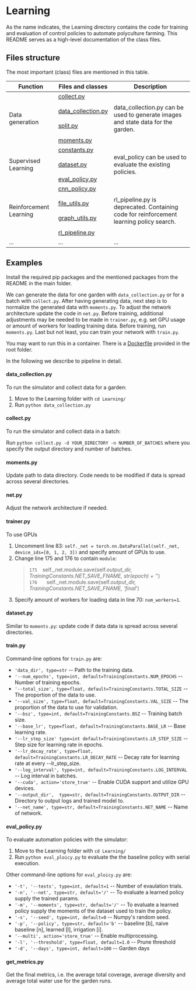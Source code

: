 # Learning

As the name indicates, the Learning directory contains the code for training and evaluation of control policies to automate 
polyculture farming. This README serves as a high-level documentation of the class files.

## Files structure

The most important (class) files are mentioned in this table.

| **Function**               | **Files and classes**                                                                 | **Description**               |
|----------------------------| ------------------------------------------------------------------------------------- |-----------------------------|
| Data generation            |  [collect.py](AlphaGarden/Learning/collect.py) <br><br> [data_collection.py](AlphaGarden/Learning/data_collection.py) <br><br> [split.py](AlphaGarden/Learning/split.py) <br><br> [moments.py](AlphaGarden/Learning/moments.py)                  | data_collection.py can be used to generate images and state data for the garden.                      |
| Supervised Learning        |  [constants.py](AlphaGarden/Learning/constants.py) <br><br> [dataset.py](AlphaGarden/Learning/dataset.py) <br><br> [eval_policy.py](AlphaGarden/Learning/eval_policy.py)                                                                         |eval_policy can be used to evaluate the existing policies. |
| Reinforcement Learning     |  [cnn_policy.py](AlphaGarden/Learning/cnn_policy.py) <br><br> [file_utils.py](AlphaGarden/Learning/file_utils.py) <br><br> [graph_utils.py](AlphaGarden/Learning/graph_utils.py) <br><br> [rl_pipeline.py](AlphaGarden/Learning/rl_pipeline.py)  |rl_pipeline.py is deprecated. Containing code for reinforcement learning policy search. |
|         ...                |                  ...                                                                                                                                                                                                                             | ... |

## Examples

Install the required pip packages and the mentioned packages from the README in the main folder.

We can generate the data for one garden with `data_collection.py` or for a batch with `collect.py`.
After having generating data, next step is to normalize the generated data with `moments.py`.
To adjust the network architecture update the code in `net.py`. Before training, additional adjustments may be needed to be made in `trainer.py`, e.g. set GPU usage or amount of workers for loading training data.
Before training, run `moments.py`. Last but not least, you can train your network with `train.py`.

You may want to run this in a container. There is a [Dockerfile](AlphaGarden/Dockerfile) provided in the root folder.

In the following we describe to pipeline in detail. 

#### data_collection.py

To run the simulator and collect data for a garden:

1. Move to the Learning folder with `cd Learning/`
2. Run `python data_collection.py`

#### collect.py

To run the simulator and collect data in a batch:

Run `python collect.py -d YOUR_DIRECTORY -n NUMBER_OF_BATCHES` where you specify the output directory and number of batches. 

#### moments.py

Update path to data directory. Code needs to be modified if data is spread across several directories. 

#### net.py

Adjust the network architecture if needed.

#### trainer.py

To use GPUs

1. Uncomment line 83: `self._net = torch.nn.DataParallel(self._net, device_ids=[0, 1, 2, 3])` and specify amount of GPUs to use.
2. Change line 175 and 176 to contain `module`:         
   > `175` &ensp; self._net.module.save(self._output_dir, TrainingConstants.NET_SAVE_FNAME, str(epoch) + '_') <br>
   > `176` &ensp; &ensp; self._net.module.save(self._output_dir, TrainingConstants.NET_SAVE_FNAME, 'final_')
3. Specify amount of workers for loading data in line 70: `num_workers=1`.  

#### dataset.py

Similar to `moments.py`: update code if data data is spread across several directories.

#### train.py

Command-line options for `train.py` are:
* `'data_dir', type=str` -- Path to the training data.
* `'--num_epochs', type=int, default=TrainingConstants.NUM_EPOCHS` -- Number of training epochs.
* `'--total_size', type=float, default=TrainingConstants.TOTAL_SIZE` -- The proportion of the data to use.
* `'--val_size', type=float, default=TrainingConstants.VAL_SIZE` -- The proportion of the data to use for validation.
* `'--bsz', type=int, default=TrainingConstants.BSZ` -- Training batch size.
* `'--base_lr', type=float, default=TrainingConstants.BASE_LR` -- Base learning rate.
* `'--lr_step_size' type=int default=TrainingConstants.LR_STEP_SIZE` -- Step size for learning rate in epochs.
* `'--lr_decay_rate', type=float, default=TrainingConstants.LR_DECAY_RATE` -- Decay rate for learning rate at every --lr_step_size.
* `'--log_interval', type=int, default=TrainingConstants.LOG_INTERVAL` -- Log interval in batches. 
* `'--cuda', action='store_true'` -- Enable CUDA support and utilize GPU devices.
* `'--output_dir',  type=str, default=TrainingConstants.OUTPUT_DIR` -- Directory to output logs and trained model to.
* `'--net_name', type=str, default=TrainingConstants.NET_NAME` -- Name of network.

#### eval_policy.py

To evaluate automation policies with the simulator:

1. Move to the Learning folder with `cd Learning/`
2. Run `python eval_ploicy.py` to evaluate the the baseline policy with serial execution.

Other command-line options for `eval_ploicy.py` are:
* `'-t', '--tests', type=int, default=1` -- Number of evaulation trials.
* `'-n', '--net', type=str, default='/'` -- To evaluate a learned policy supply the trained params.
* `'-m', '--moments', type=str, default='/'` -- To evaluate a learned policy supply the moments of the dataset used to train the policy.
* `'-s', '--seed', type=int, default=0` -- Numpy's random seed.
* `'-p', '--policy', type=str, default='b'` -- baseline [b], naive baseline [n], learned [l], irrigation [i].
* `'--multi', action='store_true'` -- Enable multiprocessing.
* `'-l', '--threshold', type=float, default=1.0` -- Prune threshold
* `'-d', '--days', type=int, default=100` -- Garden days

#### get_metrics.py

Get the final metrics, i.e. the average total coverage, average diversity and average total water use for the garden runs.
